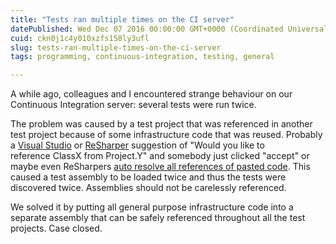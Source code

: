 ```yaml
---
title: "Tests ran multiple times on the CI server"
datePublished: Wed Dec 07 2016 00:00:00 GMT+0000 (Coordinated Universal Time)
cuid: ckn0j1c4y010xzfs158ly3ufl
slug: tests-ran-multiple-times-on-the-ci-server
tags: programming, continuous-integration, testing, general

---
```



A while ago, colleagues and I encountered strange behaviour on our Continuous Integration server: several tests were run twice.

The problem was caused by a test project that was referenced in another test project because of some infrastructure code that was reused. Probably a [Visual Studio](https://www.visualstudio.com/) or [ReSharper](https://www.jetbrains.com/resharper/) suggestion of "Would you like to reference ClassX from Project.Y" and somebody just clicked "accept" or maybe even ReSharpers [auto resolve all references of pasted code](https://www.jetbrains.com/help/resharper/2016.2/Coding_Assistance__Importing_Namespaces.html). This caused a test assembly to be loaded twice and thus the tests were discovered twice. Assemblies should not be carelessly referenced.

We solved it by putting all general purpose infrastructure code into a separate assembly that can be safely referenced throughout all the test projects. Case closed.
